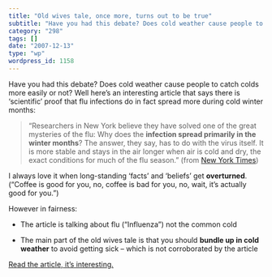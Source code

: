 ```yaml
---
title: "Old wives tale, once more, turns out to be true"
subtitle: "Have you had this debate? Does cold weather cause people to catch colds more easily or not? Well her..."
category: "298"
tags: []
date: "2007-12-13"
type: "wp"
wordpress_id: 1158
---
```

Have you had this debate? Does cold weather cause people to catch colds more easily or not? Well here’s an interesting article that says there is ‘scientific’ proof that flu infections do in fact spread more during cold winter months:
> “Researchers in New York believe they have solved one of the great mysteries of the flu: Why does the **infection spread primarily in the winter months**? The answer, they say, has to do with the virus itself. It is more stable and stays in the air longer when air is cold and dry, the exact conditions for much of the flu season.” (from [New York Times](http://www.nytimes.com/2007/12/05/health/research/05flu.html?em&ex=1197090000&en=2b44d54a8b2870e1&ei=5087%0A))

I always love it when long-standing ‘facts’ and ‘beliefs’ get **overturned**. (“Coffee is good for you, no, coffee is bad for you, no, wait, it’s actually good for you.”)

However in fairness:

- The article is talking about flu (“Influenza”) not the common cold

- The main part of the old wives tale is that you should **bundle up in cold weather** to avoid getting sick – which is not corroborated by the article

[Read the article, it’s interesting.](http://www.nytimes.com/2007/12/05/health/research/05flu.html?em&ex=1197090000&en=2b44d54a8b2870e1&ei=5087%0A)